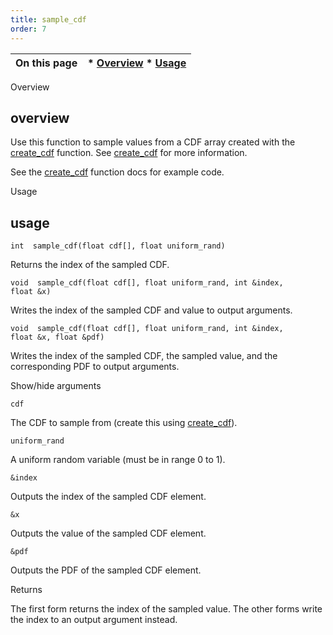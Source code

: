 ```yaml
---
title: sample_cdf
order: 7
---
```

| On this page | * [Overview](#overview) * [Usage](#usage) |
| --- | --- |

Overview

## overview

Use this function to sample values from a CDF array created with the [create_cdf](create_cdf.html "Creates a cumulative distribution function (CDF) from an array of probability density function (PDF) values.") function. See [create_cdf](create_cdf.html "Creates a cumulative distribution function (CDF) from an array of probability density function (PDF) values.") for more information.

See the [create_cdf](create_cdf.html "Creates a cumulative distribution function (CDF) from an array of probability density function (PDF) values.") function docs for example code.

Usage

## usage

`int  sample_cdf(float cdf[], float uniform_rand)`

Returns the index of the sampled CDF.

`void  sample_cdf(float cdf[], float uniform_rand, int &index, float &x)`

Writes the index of the sampled CDF and value to output arguments.

`void  sample_cdf(float cdf[], float uniform_rand, int &index, float &x, float &pdf)`

Writes the index of the sampled CDF, the sampled value, and the corresponding PDF to output arguments.

Show/hide arguments

`cdf`

The CDF to sample from (create this using [create_cdf](create_cdf.html "Creates a cumulative distribution function (CDF) from an array of probability density function (PDF) values.")).

`uniform_rand`

A uniform random variable (must be in range 0 to 1).

`&index`

Outputs the index of the sampled CDF element.

`&x`

Outputs the value of the sampled CDF element.

`&pdf`

Outputs the PDF of the sampled CDF element.

Returns

The first form returns the index of the sampled value. The other forms write the index to an output argument instead.
